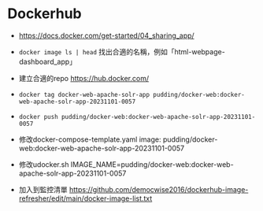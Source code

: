 # Dockerhub

- https://docs.docker.com/get-started/04_sharing_app/
- `docker image ls | head` 找出合適的名稱，例如「html-webpage-dashboard_app」
- 建立合適的repo https://hub.docker.com/
- `docker tag docker-web-apache-solr-app pudding/docker-web:docker-web-apache-solr-app-20231101-0057`
- `docker push pudding/docker-web:docker-web-apache-solr-app-20231101-0057`

- 修改docker-compose-template.yaml
image: pudding/docker-web:docker-web-apache-solr-app-20231101-0057

- 修改udocker.sh
IMAGE_NAME=pudding/docker-web:docker-web-apache-solr-app-20231101-0057

- 加入到監控清單 https://github.com/democwise2016/dockerhub-image-refresher/edit/main/docker-image-list.txt